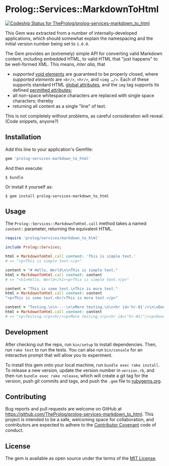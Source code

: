 # Prolog::Services::MarkdownToHtml

[ ![Codeship Status for TheProlog/prolog-services-markdown_to_html](https://codeship.com/projects/a6037340-dbee-0133-f020-32121d68b74a/status?branch=master)](https://codeship.com/projects/143979)

This Gem was extracted from a number of internally-developed applications, which should somewhat explain the namespacing and the initial version number being set to `1.0.0`.

The Gem provides an (extremely) simple API for converting valid Markdown content, including embedded HTML, to valid HTML that "just happens" to be well-formed XML. This means, *inter alia,* that

- *supported* [void elements](https://www.w3.org/TR/html-markup/syntax.html#void-element) are guaranteed to be properly closed, where *supported elements* are `<br/>`, `<hr/>`, and `<img …/>`.  Each of these supports standard HTML [global attributes](https://www.w3.org/TR/html-markup/global-attributes.html), and the `img` tag supports its defined [permitted attributes](https://www.w3.org/TR/html-markup/img.html#img-attributes);
- all non-space whitespace characters are replaced with single space characters; thereby
- returning all content as a single "line" of text.

This is not completely without problems, as careful consideration will reveal. (Code snippets, anyone?)

## Installation

Add this line to your application's Gemfile:

```ruby
gem 'prolog-services-markdown_to_html'
```

And then execute:

```
$ bundle
```

Or install it yourself as:

```
$ gem install prolog-services-markdown_to_html
```

## Usage

The `Prolog::Services::MarkdownToHtml.call` method takes a named `content:` parameter, returning the equivalent HTML.

```ruby
require 'prolog/services/markdown_to_html'

include Prolog::Services;

html = MarkdownToHtml.call content: 'This is simple text.'
# => "<p>This is simple text.</p>"

content = "# Hello, World\n\nThis is simple text."
html = MarkdownToHtml.call content: content
# => "<h1>Hello, World</h1><p>This is simple text.</p>"

content = "This is some text.\nThis is more text."
html = MarkdownToHtml.call content: content
"<p>This is some text.<br/>This is more text.</p>"

content = "Testing.\n\n----\n\nMore testing.\n\n<hr id='hr-01'/>\n\nDone."
html = MarkdownToHtml.call content: content
# => "<p>Testing.</p><hr/><p>More testing.</p><hr id=\"hr-01\"/><p>Done.</p>"
```

## Development

After checking out the repo, run `bin/setup` to install dependencies. Then, run `rake test` to run the tests. You can also run `bin/console` for an interactive prompt that will allow you to experiment.

To install this gem onto your local machine, run `bundle exec rake install`. To release a new version, update the version number in `version.rb`, and then run `bundle exec rake release`, which will create a git tag for the version, push git commits and tags, and push the `.gem` file to [rubygems.org](https://rubygems.org).

## Contributing

Bug reports and pull requests are welcome on GitHub at https://github.com/TheProlog/prolog-services-markdown_to_html. This project is intended to be a safe, welcoming space for collaboration, and contributors are expected to adhere to the [Contributor Covenant](http://contributor-covenant.org) code of conduct.

## License

The gem is available as open source under the terms of the [MIT License](http://opensource.org/licenses/MIT).
